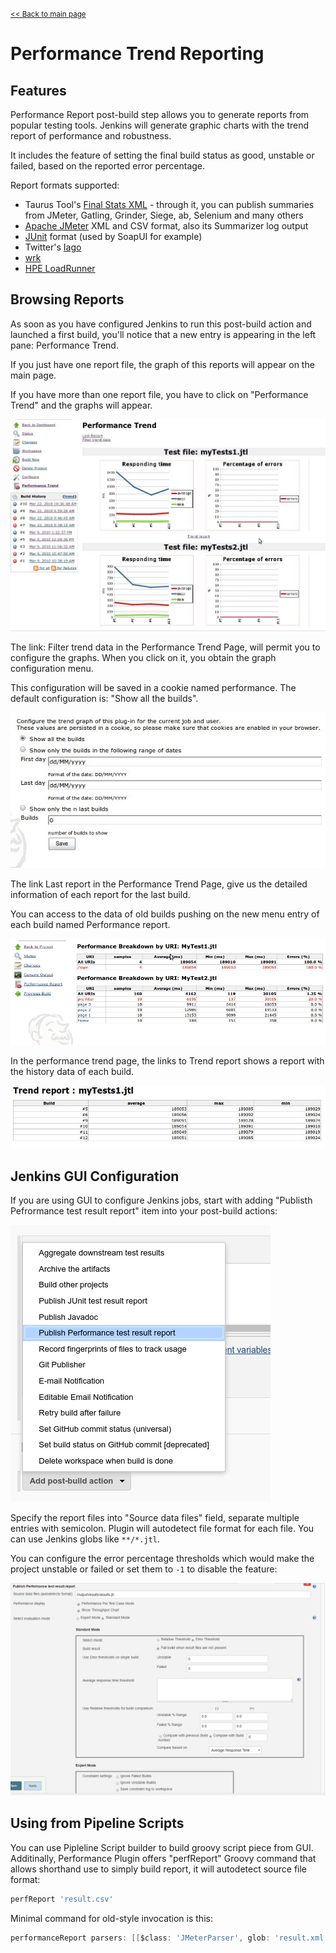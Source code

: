 <small>[<< Back to main page](./)</small>
# Performance Trend Reporting

## Features
Performance Report post-build step allows you to generate reports from popular testing tools. Jenkins will generate graphic charts with the trend report of performance and robustness.

It includes the feature of setting the final build status as good, unstable or failed, based on the reported error percentage.

Report formats supported:
- Taurus Tool's [Final Stats XML](http://gettaurus.org/docs/Reporting/?utm_source=jenkins&utm_medium=link&utm_campaign=wiki#BlazeMeter-Reporter) - through it, you can publish summaries from JMeter, Gatling, Grinder, Siege, ab, Selenium and many others
- [Apache JMeter](http://jmeter.apache.org/) XML and CSV format, also its Summarizer log output
- [JUnit](http://www.junit.org/) format (used by SoapUI for example)
- Twitter's [Iago](https://github.com/twitter/iago)
- [wrk](https://github.com/wg/wrk)
- [HPE LoadRunner](https://saas.hpe.com/en-us/software/loadrunner)

## Browsing Reports

As soon as you have configured Jenkins to run this post-build action and launched a first build, you'll notice that a new entry is appearing in the left pane: Performance Trend.

If you just have one report file, the graph of this reports will appear on the main page.

If you have more than one report file, you have to click on "Performance Trend" and the graphs will appear.

![](report_trend.jpg)


The link: Filter trend data in the Performance Trend Page, will permit you to configure the graphs. When you click on it, you obtain the graph configuration menu.

This configuration will be saved in a cookie named performance. The default configuration is: "Show all the builds".

![](report_filter.jpg)
         
         
The link Last report in the Performance Trend Page, give us the detailed information of each report for the last build.

You can access to the data of old builds pushing on the new menu entry of each build named Performance report.

![](report_single.jpg)


In the performance trend page, the links to Trend report shows a report with the history data of each build.


![](report_trend_table.jpg)


## Jenkins GUI Configuration

If you are using GUI to configure Jenkins jobs, start with adding "Publisth Pefrormance test result report" item into your post-build actions:

![](report_step_choice.png)

Specify the report files into "Source data files" field, separate multiple entries with semicolon. Plugin will autodetect file format for each file. You can use Jenkins globs like `**/*.jtl`.

You can configure the error percentage thresholds which would make the project unstable or failed or set them to `-1` to disable the feature:

![](report_constraints.png)

## Using from Pipeline Scripts

You can use Pipleline Script builder to build groovy script piece from GUI. Additinally, Performance Plugin offers "perfReport" Groovy command that allows shorthand use to simply build report, it will autodetect source file format:
 
```groovy
perfReport 'result.csv'
```

Minimal command for old-style invocation is this:

```groovy
performanceReport parsers: [[$class: 'JMeterParser', glob: 'result.xml']], relativeFailedThresholdNegative: 1.2, relativeFailedThresholdPositive: 1.89, relativeUnstableThresholdNegative: 1.8, relativeUnstableThresholdPositive: 1.5
```
